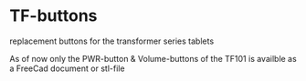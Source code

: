 # TF-buttons
replacement buttons for the transformer series tablets

As of now only the PWR-button & Volume-buttons of the TF101 is availble as a FreeCad document or stl-file

